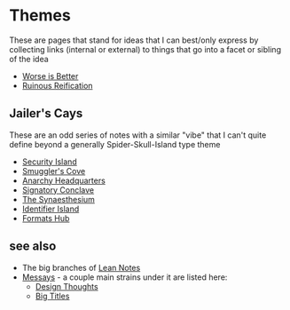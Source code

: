 # Themes

These are pages that stand for ideas that I can best/only express by collecting links (internal or external) to things that go into a facet or sibling of the idea

- [Worse is Better](hp3rj-bp2vq-059k3-ge144-a3tcv)
- [Ruinous Reification](fbpb5-hgrx2-c798h-z78fn-w010c)

## Jailer's Cays

These are an odd series of notes with a similar "vibe" that I can't quite define beyond a generally Spider-Skull-Island type theme

- [Security Island](9qb42-94e42-81ans-2rerv-1nq45)
- [Smuggler's Cove](b39ge-ag6e2-y39vc-qwm8a-cmwmy)
- [Anarchy Headquarters](rhy2n-yjsw3-8yabd-bazs2-gkb26)
- [Signatory Conclave](cjjjj-8ccj8-6va1s-8p856-cjv8r)
- [The Synaesthesium](4r0t4-5h18g-rp8dk-ypdse-5ekjt)
- [Identifier Island](dsbta-carx0-pbbye-ede61-bgt81)
- [Formats Hub](ece6e-hacs1-0w80q-qty56-784tb)

## see also

- The big branches of [Lean Notes](y063t-8w892-wm8ty-pg17v-k8gwm)
- [Messays](hwhnk-bgrdy-4rbbs-9kyf0-qfsrw) - a couple main strains under it are listed here:
  - [Design Thoughts](8p7rm-5qj6z-we8w5-t78g4-7698p)
  - [Big Titles](w3y50-zq5xh-wh97v-mv9nd-xmdg6)
